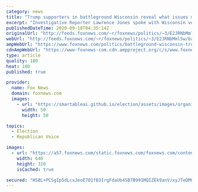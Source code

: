 ```yaml
---
category: news
title: "Trump supporters in battleground Wisconsin reveal what issues matter most nearing election"
excerpt: "Investigative Reporter Lawrence Jones spoke with Wisconsin voters about why they're voting for President Trump and what concerns them most."
publishedDateTime: 2020-09-18T04:35:14Z
originalUrl: "http://feeds.foxnews.com/~r/foxnews/politics/~3/E2JRNbMmlSw/battleground-wisconsin-trump-supporters-reveal-what-issues-matter-most-nearing-election"
webUrl: "http://feeds.foxnews.com/~r/foxnews/politics/~3/E2JRNbMmlSw/battleground-wisconsin-trump-supporters-reveal-what-issues-matter-most-nearing-election"
ampWebUrl: "https://www.foxnews.com/politics/battleground-wisconsin-trump-supporters-reveal-what-issues-matter-most-nearing-election.amp"
cdnAmpWebUrl: "https://www-foxnews-com.cdn.ampproject.org/c/s/www.foxnews.com/politics/battleground-wisconsin-trump-supporters-reveal-what-issues-matter-most-nearing-election.amp"
type: article
quality: 180
heat: 180
published: true

provider:
  name: Fox News
  domain: foxnews.com
  images:
    - url: "https://smartableai.github.io/election/assets/images/organizations/foxnews.com-50x50.jpg"
      width: 50
      height: 50

topics:
  - Election
  - Republican Voice

images:
  - url: "https://a57.foxnews.com/static.foxnews.com/foxnews.com/content/uploads/2020/09/640/320/AP20262067371980.jpg?ve=1&tl=1"
    width: 640
    height: 320
    isCached: true

secured: "HS8L+PCSgIp5dLcxJeoE7O1fB3IrgFdaUb4SB7B991MQIZEk9anV/xyJTeDM0IbA28VR4+unxnuWFr+RRlF51Yt+Qtwp8ooYuVHD9l8e2GKgml99qtMS70TP0eNb1wVvvgxBPuc8qkIRWJcVaQWd1S5QeZ88Y9P0FACLRlyD+HFdGAeZDlFYCKfWTkw2yPn4eWhaVy+GOHRzeREZmxz8a/PtZuCWxmv0VrezB/d1Dg2g0SsdAoufV3GRmurtwHI3VN+XMW++ChJ7A2WS+TvJc3TlUwWEYMvqOXATgHnyFKYvyXpzKdgYSJM1qC/MzVeBJSBx8SMbNZojryZYd1Ffp6feGCUIh1jS5wFh4f/wFas=;JPPGBZ+aTawLrRkOQ1JdQw=="
---
```


